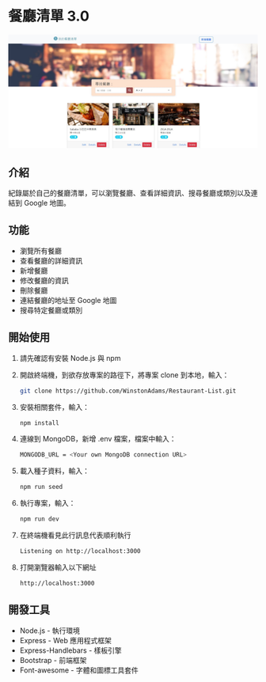 # 餐廳清單 3.0

![Index page about Restaurant List](./public/image/餐廳清單3.0.jpg)

## 介紹

紀錄屬於自己的餐廳清單，可以瀏覽餐廳、查看詳細資訊、搜尋餐廳或類別以及連結到 Google 地圖。

## 功能

- 瀏覽所有餐廳
- 查看餐廳的詳細資訊
- 新增餐廳
- 修改餐廳的資訊
- 刪除餐廳
- 連結餐廳的地址至 Google 地圖
- 搜尋特定餐廳或類別

## 開始使用

1. 請先確認有安裝 Node.js 與 npm
2. 開啟終端機，到欲存放專案的路徑下，將專案 clone 到本地，輸入：

   ```bash
   git clone https://github.com/WinstonAdams/Restaurant-List.git
   ```
   
3. 安裝相關套件，輸入：

   ```bash
   npm install
   ```
   
4. 連線到 MongoDB，新增 .env 檔案，檔案中輸入：

   ```bash
   MONGODB_URL = <Your own MongoDB connection URL>
   ```
   
5. 載入種子資料，輸入：

   ```bash
   npm run seed
   ```

6. 執行專案，輸入：

   ```bash
   npm run dev
   ```

7. 在終端機看見此行訊息代表順利執行

   ```bash
   Listening on http://localhost:3000
   ```
   
8. 打開瀏覽器輸入以下網址

   ```bash
   http://localhost:3000
   ```
   


## 開發工具

- Node.js - 執行環境
- Express - Web 應用程式框架
- Express-Handlebars - 樣板引擎
- Bootstrap - 前端框架
- Font-awesome - 字體和圖標工具套件
